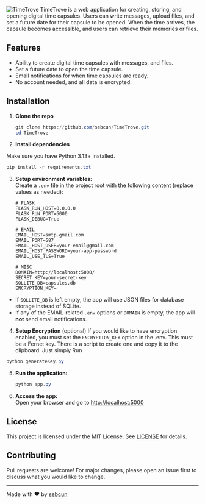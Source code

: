 ![TimeTrove](https://i.imgur.com/2c2VcI4.png)
TimeTrove is a web application for creating, storing, and opening digital time capsules. Users can write messages, upload files, and set a future date for their capsule to be opened. When the time arrives, the capsule becomes accessible, and users can retrieve their memories or files.

## Features

- Ability to create digital time capsules with messages, and files.
- Set a future date to open the time capsule.
- Email notifications for when time capsules are ready.
- No account needed, and all data is encrypted.

## Installation

1. **Clone the repo**

   ```powershell
   git clone https://github.com/sebcun/TimeTrove.git
   cd TimeTrove
   ```

2. **Install dependencies**

Make sure you have Python 3.13+ installed.

```powershell
pip install -r requirements.txt
```

3. **Setup environment variables:**  
   Create a `.env` file in the project root with the following content (replace values as needed):

   ```
   # FLASK
   FLASK_RUN_HOST=0.0.0.0
   FLASK_RUN_PORT=5000
   FLASK_DEBUG=True

   # EMAIL
   EMAIL_HOST=smtp.gmail.com
   EMAIL_PORT=587
   EMAIL_HOST_USER=your-email@gmail.com
   EMAIL_HOST_PASSWORD=your-app-password
   EMAIL_USE_TLS=True

   # MISC
   DOMAIN=http://localhost:5000/
   SECRET_KEY=your-secret-key
   SQLLITE_DB=capsules.db
   ENCRYPTION_KEY=
   ```

- If `SQLLITE_DB` is left empty, the app will use JSON files for database storage instead of SQLite.
- If any of the EMAIL-related `.env` options or `DOMAIN` is empty, the app will **not** send email notifications.

4. **Setup Encryption** (optional)
   If you would like to have encryption enabled, you must set the `ENCRYPTION_KEY` option in the .env. This must be a Fernet key. There is a script to create one and copy it to the clipboard. Just simply Run

```powershell
python generateKey.py
```

5. **Run the application:**

   ```powershell
   python app.py
   ```

6. **Access the app:**  
   Open your browser and go to [http://localhost:5000](http://localhost:5000)

## License

This project is licensed under the MIT License. See [LICENSE](LICENSE) for details.

## Contributing

Pull requests are welcome! For major changes, please open an issue first to discuss what you would like to change.

---

Made with ❤️ by [sebcun](https://github.com/sebcun)
